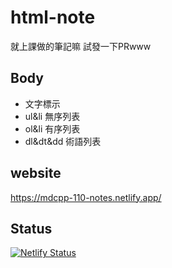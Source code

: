 # html-note
就上課做的筆記嘛 試發一下PRwww

## Body
* 文字標示
* ul&li 無序列表
* ol&li 有序列表
* dl&dt&dd 術語列表

## website 
https://mdcpp-110-notes.netlify.app/

## Status
[![Netlify Status](https://api.netlify.com/api/v1/badges/8aaa6a55-8c29-410e-a2d9-f4ade5559f52/deploy-status)](https://app.netlify.com/sites/mdcpp-110-notes/deploys)
